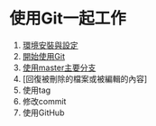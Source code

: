 # 使用Git一起工作

1. [環境安裝與設定](./環境安裝與設定)
2. [開始使用Git](./開始使用Git)
3. [使用master主要分支](./使用master主要分支)
4. [回復被刪除的檔案或被編輯的內容]
4. 使用tag
5. 修改commit
6. 使用GitHub
